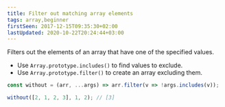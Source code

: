 ```yaml
---
title: Filter out matching array elements
tags: array,beginner
firstSeen: 2017-12-15T09:35:30+02:00
lastUpdated: 2020-10-22T20:24:44+03:00
---
```


Filters out the elements of an array that have one of the specified values.

- Use `Array.prototype.includes()` to find values to exclude.
- Use `Array.prototype.filter()` to create an array excluding them.

```js
const without = (arr, ...args) => arr.filter(v => !args.includes(v));
```

```js
without([2, 1, 2, 3], 1, 2); // [3]
```
